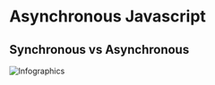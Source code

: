 # Asynchronous Javascript

## Synchronous vs Asynchronous

![Infographics](https://cdn.rawgit.com/fjcalzado/Asynchronous-Javascript/78e2dd28/src/infographics/synchronous_vs_asynchronous.svg)
